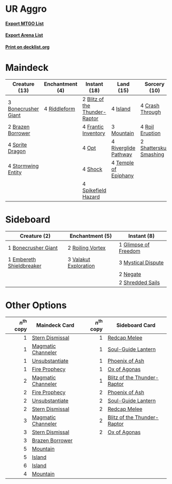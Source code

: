 # UR Aggro

#### [Export MTGO List](../collection/UR%20Aggro/UR%20Aggro.txt)
#### [Export Arena List](../collection/UR%20Aggro/UR%20Aggro_arena.txt)
#### [Print on decklist.org](http://decklist.org/?deckmain=2%09Blitz%20of%20the%20Thunder-Raptor%0A3%09Bonecrusher%20Giant%0A2%09Brazen%20Borrower%0A4%09Crash%20Through%0A4%09Frantic%20Inventory%0A4%09Island%0A3%09Mountain%0A4%09Opt%0A4%09Riddleform%0A4%09Riverglide%20Pathway%0A4%09Roil%20Eruption%0A2%09Shatterskull%20Smashing%0A4%09Shock%0A4%09Spikefield%20Hazard%0A4%09Sprite%20Dragon%0A4%09Stormwing%20Entity%0A4%09Temple%20of%20Epiphany&deckside=1%09Bonecrusher%20Giant%0A1%09Embereth%20Shieldbreaker%0A1%09Glimpse%20of%20Freedom%0A3%09Mystical%20Dispute%0A2%09Negate%0A2%09Roiling%20Vortex%0A2%09Shredded%20Sails%0A3%09Valakut%20Exploration)
# Maindeck

|                                        Creature (13)                                         |                                    Enchantment (4)                                    |                                              Instant (18)                                              |                                           Land (15)                                           |                                           Sorcery (10)                                           |
|----------------------------------------------------------------------------------------------|---------------------------------------------------------------------------------------|--------------------------------------------------------------------------------------------------------|-----------------------------------------------------------------------------------------------|--------------------------------------------------------------------------------------------------|
|3 [Bonecrusher Giant](http://gatherer.wizards.com/Pages/Card/Details.aspx?multiverseid=473077)|4 [Riddleform](http://gatherer.wizards.com/Pages/Card/Details.aspx?multiverseid=430732)|2 [Blitz of the Thunder-Raptor](http://gatherer.wizards.com/Pages/Card/Details.aspx?multiverseid=479629)|4 [Island](http://gatherer.wizards.com/Pages/Card/Details.aspx?multiverseid=439857)            |4 [Crash Through](http://gatherer.wizards.com/Pages/Card/Details.aspx?multiverseid=430777)        |
|2 [Brazen Borrower](http://gatherer.wizards.com/Pages/Card/Details.aspx?multiverseid=473001)  |                                                                                       |4 [Frantic Inventory](http://gatherer.wizards.com/Pages/Card/Details.aspx?multiverseid=485373)          |3 [Mountain](http://gatherer.wizards.com/Pages/Card/Details.aspx?multiverseid=439859)          |4 [Roil Eruption](http://gatherer.wizards.com/Pages/Card/Details.aspx?multiverseid=491796)        |
|4 [Sprite Dragon](http://gatherer.wizards.com/Pages/Card/Details.aspx?multiverseid=479731)    |                                                                                       |4 [Opt](http://gatherer.wizards.com/Pages/Card/Details.aspx?multiverseid=442948)                        |4 [Riverglide Pathway](http://gatherer.wizards.com/Pages/Card/Details.aspx?multiverseid=491920)|2 [Shatterskull Smashing](http://gatherer.wizards.com/Pages/Card/Details.aspx?multiverseid=491802)|
|4 [Stormwing Entity](http://gatherer.wizards.com/Pages/Card/Details.aspx?multiverseid=488253) |                                                                                       |4 [Shock](http://gatherer.wizards.com/Pages/Card/Details.aspx?multiverseid=129732)                      |4 [Temple of Epiphany](http://gatherer.wizards.com/Pages/Card/Details.aspx?multiverseid=442808)|                                                                                                  |
|                                                                                              |                                                                                       |4 [Spikefield Hazard](http://gatherer.wizards.com/Pages/Card/Details.aspx?multiverseid=491809)          |                                                                                               |                                                                                                  |


# Sideboard

|                                           Creature (2)                                            |                                        Enchantment (5)                                         |                                          Instant (8)                                          |
|---------------------------------------------------------------------------------------------------|------------------------------------------------------------------------------------------------|-----------------------------------------------------------------------------------------------|
|1 [Bonecrusher Giant](http://gatherer.wizards.com/Pages/Card/Details.aspx?multiverseid=473077)     |2 [Roiling Vortex](http://gatherer.wizards.com/Pages/Card/Details.aspx?multiverseid=491797)     |1 [Glimpse of Freedom](http://gatherer.wizards.com/Pages/Card/Details.aspx?multiverseid=476301)|
|1 [Embereth Shieldbreaker](http://gatherer.wizards.com/Pages/Card/Details.aspx?multiverseid=473084)|3 [Valakut Exploration](http://gatherer.wizards.com/Pages/Card/Details.aspx?multiverseid=491820)|3 [Mystical Dispute](http://gatherer.wizards.com/Pages/Card/Details.aspx?multiverseid=473020)  |
|                                                                                                   |                                                                                                |2 [Negate](http://gatherer.wizards.com/Pages/Card/Details.aspx?multiverseid=423707)            |
|                                                                                                   |                                                                                                |2 [Shredded Sails](http://gatherer.wizards.com/Pages/Card/Details.aspx?multiverseid=479656)    |


# Other Options

|*n*<sup>th</sup> copy|                                        Maindeck Card                                        |*n*<sup>th</sup> copy|                                            Sideboard Card                                            |
|--------------------:|---------------------------------------------------------------------------------------------|--------------------:|------------------------------------------------------------------------------------------------------|
|                    1|[Stern Dismissal](http://gatherer.wizards.com/Pages/Card/Details.aspx?multiverseid=476319)   |                    1|[Redcap Melee](http://gatherer.wizards.com/Pages/Card/Details.aspx?multiverseid=473097)               |
|                    1|[Magmatic Channeler](http://gatherer.wizards.com/Pages/Card/Details.aspx?multiverseid=491789)|                    1|[Soul-Guide Lantern](http://gatherer.wizards.com/Pages/Card/Details.aspx?multiverseid=476488)         |
|                    1|[Unsubstantiate](http://gatherer.wizards.com/Pages/Card/Details.aspx?multiverseid=414374)    |                    1|[Phoenix of Ash](http://gatherer.wizards.com/Pages/Card/Details.aspx?multiverseid=476399)             |
|                    1|[Fire Prophecy](http://gatherer.wizards.com/Pages/Card/Details.aspx?multiverseid=479636)     |                    1|[Ox of Agonas](http://gatherer.wizards.com/Pages/Card/Details.aspx?multiverseid=476398)               |
|                    2|[Magmatic Channeler](http://gatherer.wizards.com/Pages/Card/Details.aspx?multiverseid=491789)|                    1|[Blitz of the Thunder-Raptor](http://gatherer.wizards.com/Pages/Card/Details.aspx?multiverseid=479629)|
|                    2|[Fire Prophecy](http://gatherer.wizards.com/Pages/Card/Details.aspx?multiverseid=479636)     |                    2|[Phoenix of Ash](http://gatherer.wizards.com/Pages/Card/Details.aspx?multiverseid=476399)             |
|                    2|[Unsubstantiate](http://gatherer.wizards.com/Pages/Card/Details.aspx?multiverseid=414374)    |                    2|[Soul-Guide Lantern](http://gatherer.wizards.com/Pages/Card/Details.aspx?multiverseid=476488)         |
|                    2|[Stern Dismissal](http://gatherer.wizards.com/Pages/Card/Details.aspx?multiverseid=476319)   |                    2|[Redcap Melee](http://gatherer.wizards.com/Pages/Card/Details.aspx?multiverseid=473097)               |
|                    3|[Magmatic Channeler](http://gatherer.wizards.com/Pages/Card/Details.aspx?multiverseid=491789)|                    2|[Blitz of the Thunder-Raptor](http://gatherer.wizards.com/Pages/Card/Details.aspx?multiverseid=479629)|
|                    3|[Stern Dismissal](http://gatherer.wizards.com/Pages/Card/Details.aspx?multiverseid=476319)   |                    2|[Ox of Agonas](http://gatherer.wizards.com/Pages/Card/Details.aspx?multiverseid=476398)               |
|                    3|[Brazen Borrower](http://gatherer.wizards.com/Pages/Card/Details.aspx?multiverseid=473001)   |                     |                                                                                                      |
|                    5|[Mountain](http://gatherer.wizards.com/Pages/Card/Details.aspx?multiverseid=439859)          |                     |                                                                                                      |
|                    5|[Island](http://gatherer.wizards.com/Pages/Card/Details.aspx?multiverseid=439857)            |                     |                                                                                                      |
|                    6|[Island](http://gatherer.wizards.com/Pages/Card/Details.aspx?multiverseid=439857)            |                     |                                                                                                      |
|                    4|[Mountain](http://gatherer.wizards.com/Pages/Card/Details.aspx?multiverseid=439859)          |                     |                                                                                                      |

